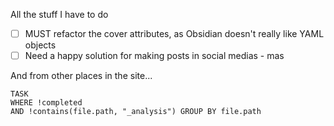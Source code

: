All the stuff I have to do

* [ ] MUST refactor the cover attributes, as Obsidian doesn't really like YAML objects
* [ ] Need a happy solution for making posts in social medias - mas

And from other places in the site...
```dataview
TASK 
WHERE !completed 
AND !contains(file.path, "_analysis") GROUP BY file.path
```
